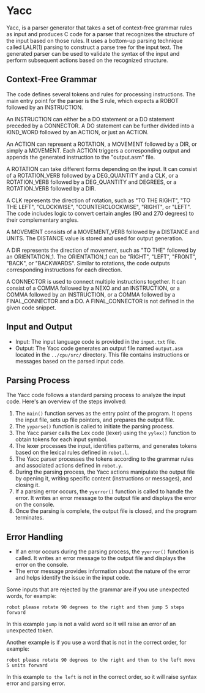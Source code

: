 # Yacc
Yacc,  is a parser generator that takes a set of context-free grammar rules as input and produces C code for a parser that recognizes the structure of the input based on those rules. It uses a bottom-up parsing technique called LALR(1) parsing to construct a parse tree for the input text. The generated parser can be used to validate the syntax of the input and perform subsequent actions based on the recognized structure.

## Context-Free Grammar
The code defines several tokens and rules for processing instructions. The main entry point for the parser is the S rule, which expects a ROBOT followed by an INSTRUCTION.

An INSTRUCTION can either be a DO statement or a DO statement preceded by a CONNECTOR. A DO statement can be further divided into a KIND_WORD followed by an ACTION, or just an ACTION.

An ACTION can represent a ROTATION, a MOVEMENT followed by a DIR, or simply a MOVEMENT. Each ACTION triggers a corresponding output and appends the generated instruction to the "output.asm" file.

A ROTATION can take different forms depending on the input. It can consist of a ROTATION_VERB followed by a DEG_QUANTITY and a CLK, or a ROTATION_VERB followed by a DEG_QUANTITY and DEGREES, or a ROTATION_VERB followed by a DIR.

A CLK represents the direction of rotation, such as "TO THE RIGHT", "TO THE LEFT", "CLOCKWISE", "COUNTERCLOCKWISE", "RIGHT", or "LEFT". The code includes logic to convert certain angles (90 and 270 degrees) to their complementary angles.

A MOVEMENT consists of a MOVEMENT_VERB followed by a DISTANCE and UNITS. The DISTANCE value is stored and used for output generation.

A DIR represents the direction of movement, such as "TO THE" followed by an ORIENTATION_1. The ORIENTATION_1 can be "RIGHT", "LEFT", "FRONT", "BACK", or "BACKWARDS". Similar to rotations, the code outputs corresponding instructions for each direction.

A CONNECTOR is used to connect multiple instructions together. It can consist of a COMMA followed by a NEXO and an INSTRUCTION, or a COMMA followed by an INSTRUCTION, or a COMMA followed by a FINAL_CONNECTOR and a DO. A FINAL_CONNECTOR is not defined in the given code snippet.

## Input and Output

- Input: The input language code is provided in the `input.txt` file.
- Output: The Yacc code generates an output file named `output.asm` located in the `../cpu/src/` directory. This file contains instructions or messages based on the parsed input code.

## Parsing Process

The Yacc code follows a standard parsing process to analyze the input code. Here's an overview of the steps involved:

1. The `main()` function serves as the entry point of the program. It opens the input file, sets up file pointers, and prepares the output file.
2. The `yyparse()` function is called to initiate the parsing process.
3. The Yacc parser calls the Lex code (lexer) using the `yylex()` function to obtain tokens for each input symbol.
4. The lexer processes the input, identifies patterns, and generates tokens based on the lexical rules defined in `robot.l`.
5. The Yacc parser processes the tokens according to the grammar rules and associated actions defined in `robot.y`.
6. During the parsing process, the Yacc actions manipulate the output file by opening it, writing specific content (instructions or messages), and closing it.
7. If a parsing error occurs, the `yyerror()` function is called to handle the error. It writes an error message to the output file and displays the error on the console.
8. Once the parsing is complete, the output file is closed, and the program terminates.

## Error Handling

- If an error occurs during the parsing process, the `yyerror()` function is called. It writes an error message to the output file and displays the error on the console.
- The error message provides information about the nature of the error and helps identify the issue in the input code.

Some inputs that are rejected by the grammar are if you use unexpected words, for example:
```text
robot please rotate 90 degrees to the right and then jump 5 steps forward
```
In this example `jump` is not a valid word so it will raise an error of an unexpected token.

Another example is if you use a word that is not in the correct order, for example:
```text
robot please rotate 90 degrees to the right and then to the left move 5 units forward
```
In this example `to the left` is not in the correct order, so it will raise syntax error and parsing error.


